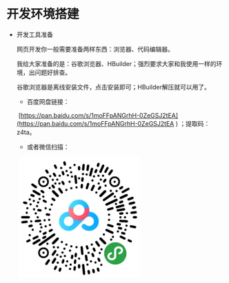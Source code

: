 # 开发环境搭建

- 开发工具准备

   网页开发你一般需要准备两样东西：浏览器、代码编辑器。

   我给大家准备的是：谷歌浏览器、HBuilder；强烈要求大家和我使用一样的环境，出问题好排查。

   谷歌浏览器是离线安装文件，点击安装即可；HBuilder解压就可以用了。
  
  - 百度网盘链接：
  
  ​        [https://pan.baidu.com/s/1moFFpANGrhH-0ZeGSJ2tEA](https://pan.baidu.com/s/1moFFpANGrhH-0ZeGSJ2tEA ) ；提取码：z4ta。
  
  - 或者微信扫描：
  
  ​       ![](../../../imgs/webToolsQR.png)

 


